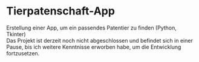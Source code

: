 # Tierpatenschaft-App

Erstellung einer App, um ein passendes Patentier zu finden (Python, Tkinter)  
Das Projekt ist derzeit noch nicht abgeschlossen und befindet sich in einer Pause, bis ich weitere Kenntnisse erworben habe, um die Entwicklung fortzusetzen.
